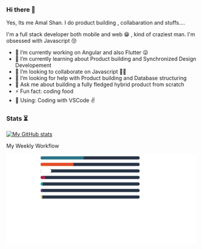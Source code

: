 ### Hi there 👋

Yes, Its me Amal Shan. I do product building , collabaration and stuffs....

I'm a full stack developer both mobile and web 😁 , kind of craziest man.
I'm obsessed with Javascript 😚


- 🔭 I’m currently working on Angular and also Flutter 😜
- 🌱 I’m currently learning about Product building and Synchronized Design Developement
- 👯 I’m looking to collaborate on Javascript 🤷‍♂️
- 🤔 I’m looking for help with Product building and Database structuring
- 💬 Ask me about building a fully fledged hybrid product from scratch
- ⚡ Fun fact: coding food
- 📃 Using: Coding with VSCode ✌️


### Stats :hourglass_flowing_sand:
[![My GitHub stats](https://github-readme-stats.vercel.app/api?username=amal910&count_private=true&theme=gotham&showicons=true)](https://github.com/amal910/github-readme-stats)

My Weekly Workflow

<!--Docsium::START-->
![any](https://github.com/amal910/amal910-bot/blob/main/lib/template.svg)
<!--Docsium::END-->
